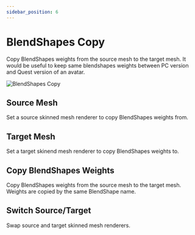 ```yaml
---
sidebar_position: 6
---
```


# BlendShapes Copy

Copy BlendShapes weights from the source mesh to the target mesh.
It would be useful to keep same blendshapes weights between PC version and Quest version of an avatar.

![BlendShapes Copy](/img/blendshapes_copy.png)

## Source Mesh

Set a source skinned mesh renderer to copy BlendShapes weights from.

## Target Mesh

Set a target skinend mesh renderer to copy BlendShapes weights to.

## Copy BlendShapes Weights

Copy BlendShapes weights from the source mesh to the target mesh.
Weights are copied by the same BlendShape name.

## Switch Source/Target

Swap source and target skinned mesh renderers.
